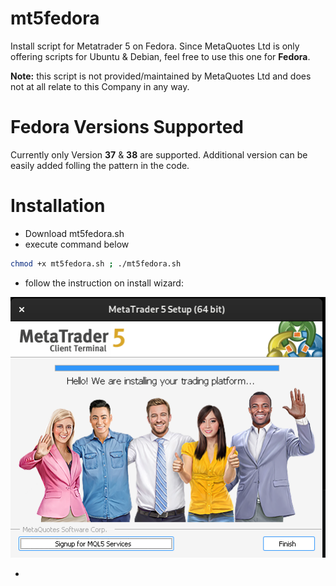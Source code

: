 # mt5fedora
Install script for Metatrader 5 on Fedora.
Since MetaQuotes Ltd is only offering scripts for Ubuntu & Debian, feel free to use this one for **Fedora**.

**Note:** this script is not provided/maintained by MetaQuotes Ltd and does not at all relate to this Company in any way.

# Fedora Versions Supported
Currently only Version **37** & **38** are supported. Additional version can be easily added folling the pattern in the code.

# Installation
- Download mt5fedora.sh
- execute command below
```sh
chmod +x mt5fedora.sh ; ./mt5fedora.sh
```
- follow the instruction on install wizard:

![wizzard_screenshot](https://github.com/fortyfree93/mt5fedora/blob/efb752659aac76631edee35e5685253d6e3c7bca/res/Screenshot%20from%202023-08-18%2011-40-15.png)

- 

